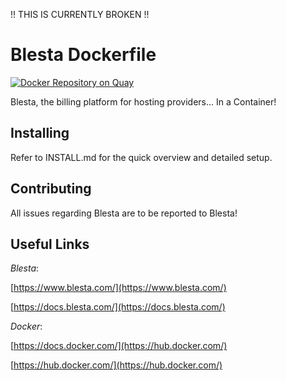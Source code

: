 !! THIS IS CURRENTLY BROKEN !!

# Blesta Dockerfile

[![Docker Repository on Quay](https://quay.io/repository/terrahost/docker-blesta/status "Docker Repository on Quay")](https://quay.io/repository/terrahost/docker-blesta)

Blesta, the billing platform for hosting providers... In a Container!

## Installing

Refer to INSTALL.md for the quick overview and detailed setup.

## Contributing

All issues regarding Blesta are to be reported to Blesta!

## Useful Links

*Blesta*:

[https://www.blesta.com/](https://www.blesta.com/)

[https://docs.blesta.com/](https://docs.blesta.com/)


*Docker*:

[https://docs.docker.com/](https://hub.docker.com/)

[https://hub.docker.com/](https://hub.docker.com/)
